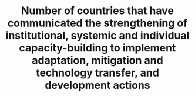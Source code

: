 ---
data_non_statistical: false
date_metadata_updated: July 2018 (Kali Kong)
goal_meta_link: http://unstats.un.org/sdgs/files/metadata-compilation/Metadata-Goal-13.pdf
graph: binary
graph_title: Has the US implemented programs to build capacity to implement adaptation,
  mitigation, technology transfer and development related to climate events?
graph_type: line
has_metadata: true
indicator: 13.3.2
indicator_name: Number of countries that have communicated the strengthening of institutional,
  systemic and individual capacity-building to implement adaptation, mitigation and
  technology transfer, and development actions
indicator_sort_order: 13-03-02
indicator_variable: comm_climate
layout: indicator
periodicity: Annual
permalink: /13-3-2/
published: true
reporting_status: complete
sdg_goal: 13
source_active_1: true
source_agency_staff_name_1: 'Julia Meisel, Department of State '
source_notes_1: null
source_title_1: null
source_url_1: https://www.whitehouse.gov/the-press-office/2015/08/19/resilience-americorps-announces-ten-cities-its-pilot-program-support
target: Improve education, awareness-raising and human and institutional capacity
  on climate change mitigation, adaptation, impact reduction and early warning.
target_id: '13.3'
title: Number of countries that have communicated the strengthening of institutional,
  systemic and individual capacity-building to implement adaptation, mitigation and
  technology transfer, and development actions
un_custodial_agency: 'UNFCCC, UNESCO-UIS (Partnering Agencies: UNEP, WHO, WMO, FAO)'
un_designated_tier: 3 (with data)
unit_of_measure: Yes/No
us_method_of_computation: 'There are many programs throughout the United States that
  build capacity to implement adaptation, mitigation and technology transfer, and
  development actions, including at the federal level. For example, the Resilience
  Americorps program which recruits, trains, and embeds Americorps members in ten
  communities across the country to increase civic engagement and community resilience
  in low-income areas, and help those communities develop plans for becoming more
  resilient to any number of shocks and stresses, including better preparations for
  extreme weather events.  For more information: https://www.whitehouse.gov/the-press-office/2015/08/19/resilience-americorps-announces-ten-cities-its-pilot-program-support'
variable_description: null
variable_notes: null
---